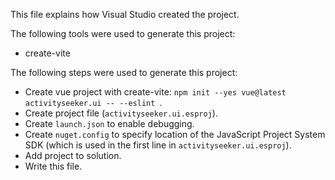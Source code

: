 This file explains how Visual Studio created the project.

The following tools were used to generate this project:
- create-vite

The following steps were used to generate this project:
- Create vue project with create-vite: `npm init --yes vue@latest activityseeker.ui -- --eslint `.
- Create project file (`activityseeker.ui.esproj`).
- Create `launch.json` to enable debugging.
- Create `nuget.config` to specify location of the JavaScript Project System SDK (which is used in the first line in `activityseeker.ui.esproj`).
- Add project to solution.
- Write this file.
